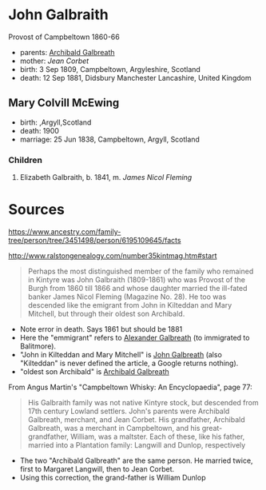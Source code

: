 # John Galbraith

Provost of Campbeltown 1860-66

- parents: [Archibald Galbreath](galbreath-archibald-1760.md)
- mother: *Jean Corbet*
- birth: 3 Sep 1809, Campbeltown, Argyleshire, Scotland
- death: 12 Sep 1881, Didsbury Manchester Lancashire, United Kingdom

## Mary Colvill McEwing

- birth: ,Argyll,Scotland
- death: 1900
- marriage: 25 Jun 1838, Campbeltown, Argyll, Scotland

### Children

1. Elizabeth Galbraith, b. 1841, m. *James Nicol Fleming* 

# Sources

https://www.ancestry.com/family-tree/person/tree/3451498/person/6195109645/facts

http://www.ralstongenealogy.com/number35kintmag.htm#start

> Perhaps the most distinguished member of the family who remained 
> in Kintyre was John Galbraith (1809-1861) who was Provost of
> the Burgh from 1860 till 1866 and whose daughter married the 
> ill-fated banker James Nicol Fleming (Magazine No. 28).
> He too was descended like the emigrant from John in Kilteddan 
> and Mary Mitchell, but through their oldest son Archibald. 

- Note error in death.  Says 1861 but should be 1881
- Here the "emmigrant" refers to [Alexander Galbreath](galbreath-alexander-1753.md) (to immigrated to Balitmore).
- "John in Kilteddan and Mary Mitchell" is [John Galbreath](galbreath-john-1680.md) (also "Kilteddan" is never defined the article, a Google returns nothing).
- "oldest son Archibald" is [Archibald Galbreath](galbreath-archibald-1708.md)

From Angus Martin's "Campbeltown Whisky: An Encyclopaedia", page 77:

> His Galbraith family was not native Kintyre stock,
> but descended from  17th century Lowland settlers. John's
> parents were Archibald Galbreath, merchant, and Jean
> Corbet. His grandfather, Archibald Galbreath, was a 
> merchant in Campbeltown, and his great-grandfather,
> William, was a maltster. Each of these, like his father,
> married into a Plantation family: Langwill and Dunlop,
> respectively

- The two "Archibald Galbreath" are the same person.  He married twice, first to Margaret Langwill, then to Jean Corbet.
- Using this correction, the grand-father is William Dunlop


